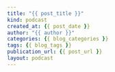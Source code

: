 ```yaml
---
title: "{{ post_title }}"
kind: podcast
created_at: {{ post_date }}
author: "{{ author }}"
categories: {{ blog_categories }}
tags: {{ blog_tags }}
publication_url: {{ post_url }}
layout: podcast
---
```

